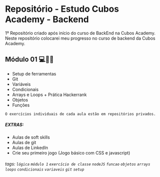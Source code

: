 # Repositório - Estudo Cubos Academy - Backend
1º Repositório criado após início do curso de BackEnd na Cubos Academy.
Neste repositório colocarei meu progresso no curso de backend da Cubos Academy.

## Módulo 01 💻👩‍💻
- Setup de ferramentas
- Git
- Variáveis
- Condicionais
- Arrays e Loops + Prática Hackerrank
- Objetos
- Funções

`O exercícios individuais de cada aula estão em repositórios privados.`

##### EXTRAS:
- Aulas de soft skills
- Aulas de git
- Aulas de LinkedIn
- Crie seu primeiro jogo (Jogo básico com CSS e javascript)

###### tags: `lógica` `módulo 1` `exercício de classe` `nodeJS` `funcao` `objetos` `arrays` `loops` `condicionais` `variaveis` `git` `setup` 
